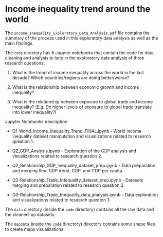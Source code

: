 # Income inequality trend around the world

The `Income_Inequality_Exploratory_Data_Analysis.pdf` file contains the summary of the process used in this exploratory data analysis as well as the main findings.

The `code` directory has 5 Jupyter notebooks that contain the code for data cleaning and analysis to help in the exploratory data analysis of three research questions:

1. What is the trend of income inequality across the world in the last decade? Which countries/regions are doing better/worse? 

2. What is the relationship between economic growth and income inequality? 

3. What is the relationship between exposure to global trade and income inequality? (E.g. Do higher levels of exposure to global trade translate into lower inequality?) 

Jupyter Notebooks description: 

* Q1-World_Income_Inequality_Trend_FINAL.ipynb​ - World Income Inequality dataset manipulation and visualizations related to research question 1. 

* Q2_GDP_Analysis.ipynb ​- Exploration of the GDP analysis and visualizations related to research question 2. 

* Q2_Relationship_GDP_Inequality_dataset_prep.ipynb -  ​Data preparation and merging Real GDP trend, GDP, and GDP per capita. 

* Q3-Relationship_Trade_Intequality_dataset_prep.ipynb​ - Datasets merging and preparation related to research question 3. 

* Q3-Relationship_Trade_Inequality_data_analysis.ipynb -​ Data exploration and visualizations related to research question 3. 

The `data` directory (inside the `code` directory) contains all the raw data and the cleaned-up datasets.

The `mapdata` (inside the `code` directory) directory contains some shape files to create maps visualizations. 


